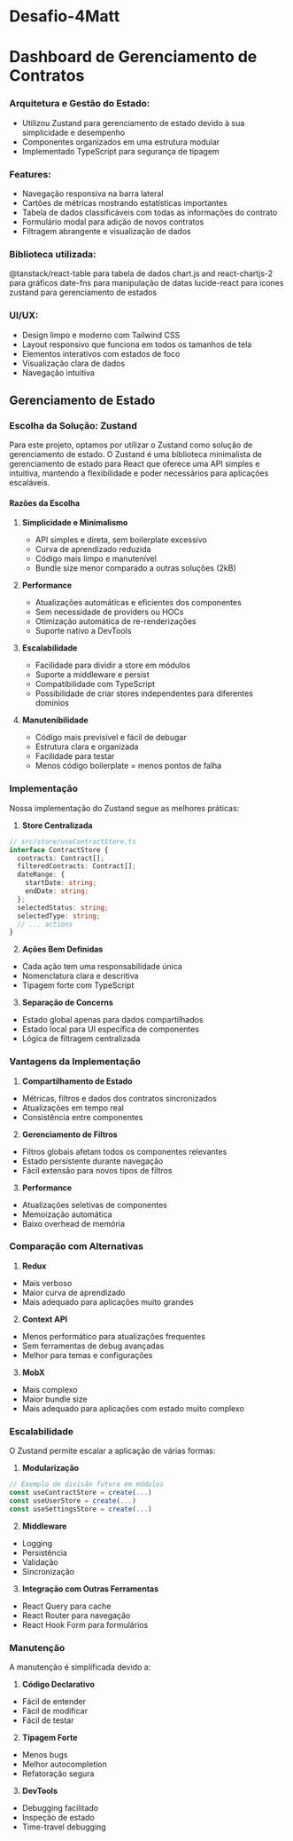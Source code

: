 # Desafio-4Matt

# Dashboard de Gerenciamento de Contratos

### Arquitetura e Gestão do Estado:

- Utilizou Zustand para gerenciamento de estado devido à sua simplicidade e desempenho
- Componentes organizados em uma estrutura modular
- Implementado TypeScript para segurança de tipagem
  
### Features:

- Navegação responsiva na barra lateral
- Cartões de métricas mostrando estatísticas importantes
- Tabela de dados classificáveis ​​com todas as informações do contrato
- Formulário modal para adição de novos contratos
- Filtragem abrangente e visualização de dados
  
### Biblioteca utilizada:

@tanstack/react-table para tabela de dados
chart.js and react-chartjs-2 para gráficos
date-fns para manipulação de datas
lucide-react para icones
zustand para gerenciamento de estados

### UI/UX:

- Design limpo e moderno com Tailwind CSS
- Layout responsivo que funciona em todos os tamanhos de tela
- Elementos interativos com estados de foco
- Visualização clara de dados
- Navegação intuitiva

## Gerenciamento de Estado

### Escolha da Solução: Zustand

Para este projeto, optamos por utilizar o Zustand como solução de gerenciamento de estado. O Zustand é uma biblioteca minimalista de gerenciamento de estado para React que oferece uma API simples e intuitiva, mantendo a flexibilidade e poder necessários para aplicações escaláveis.

#### Razões da Escolha

1. **Simplicidade e Minimalismo**
   - API simples e direta, sem boilerplate excessivo
   - Curva de aprendizado reduzida
   - Código mais limpo e manutenível
   - Bundle size menor comparado a outras soluções (2kB)

2. **Performance**
   - Atualizações automáticas e eficientes dos componentes
   - Sem necessidade de providers ou HOCs
   - Otimização automática de re-renderizações
   - Suporte nativo a DevTools

3. **Escalabilidade**
   - Facilidade para dividir a store em módulos
   - Suporte a middleware e persist
   - Compatibilidade com TypeScript
   - Possibilidade de criar stores independentes para diferentes domínios

4. **Manutenibilidade**
   - Código mais previsível e fácil de debugar
   - Estrutura clara e organizada
   - Facilidade para testar
   - Menos código boilerplate = menos pontos de falha

### Implementação

Nossa implementação do Zustand segue as melhores práticas:

1. **Store Centralizada**
```typescript
// src/store/useContractStore.ts
interface ContractStore {
  contracts: Contract[];
  filteredContracts: Contract[];
  dateRange: {
    startDate: string;
    endDate: string;
  };
  selectedStatus: string;
  selectedType: string;
  // ... actions
}
```

2. **Ações Bem Definidas**
- Cada ação tem uma responsabilidade única
- Nomenclatura clara e descritiva
- Tipagem forte com TypeScript

3. **Separação de Concerns**
- Estado global apenas para dados compartilhados
- Estado local para UI específica de componentes
- Lógica de filtragem centralizada

### Vantagens da Implementação

1. **Compartilhamento de Estado**
- Métricas, filtros e dados dos contratos sincronizados
- Atualizações em tempo real
- Consistência entre componentes

2. **Gerenciamento de Filtros**
- Filtros globais afetam todos os componentes relevantes
- Estado persistente durante navegação
- Fácil extensão para novos tipos de filtros

3. **Performance**
- Atualizações seletivas de componentes
- Memoização automática
- Baixo overhead de memória

### Comparação com Alternativas

1. **Redux**
- Mais verboso
- Maior curva de aprendizado
- Mais adequado para aplicações muito grandes

2. **Context API**
- Menos performático para atualizações frequentes
- Sem ferramentas de debug avançadas
- Melhor para temas e configurações

3. **MobX**
- Mais complexo
- Maior bundle size
- Mais adequado para aplicações com estado muito complexo

### Escalabilidade

O Zustand permite escalar a aplicação de várias formas:

1. **Modularização**
```typescript
// Exemplo de divisão futura em módulos
const useContractStore = create(...)
const useUserStore = create(...)
const useSettingsStore = create(...)
```

2. **Middleware**
- Logging
- Persistência
- Validação
- Sincronização

3. **Integração com Outras Ferramentas**
- React Query para cache
- React Router para navegação
- React Hook Form para formulários

### Manutenção

A manutenção é simplificada devido a:

1. **Código Declarativo**
- Fácil de entender
- Fácil de modificar
- Fácil de testar

2. **Tipagem Forte**
- Menos bugs
- Melhor autocompletion
- Refatoração segura

3. **DevTools**
- Debugging facilitado
- Inspeção de estado
- Time-travel debugging
